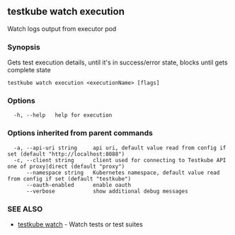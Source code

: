 ## testkube watch execution

Watch logs output from executor pod

### Synopsis

Gets test execution details, until it's in success/error state, blocks until gets complete state

```
testkube watch execution <executionName> [flags]
```

### Options

```
  -h, --help   help for execution
```

### Options inherited from parent commands

```
  -a, --api-uri string     api uri, default value read from config if set (default "http://localhost:8088")
  -c, --client string      client used for connecting to Testkube API one of proxy|direct (default "proxy")
      --namespace string   Kubernetes namespace, default value read from config if set (default "testkube")
      --oauth-enabled      enable oauth
      --verbose            show additional debug messages
```

### SEE ALSO

* [testkube watch](testkube_watch.md)	 - Watch tests or test suites

